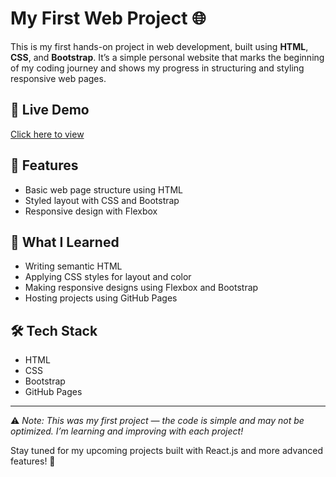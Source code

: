 # My First Web Project 🌐

This is my first hands-on project in web development, built using **HTML**, **CSS**, and **Bootstrap**.
It’s a simple personal website that marks the beginning of my coding journey and shows my progress in structuring and styling responsive web pages.

## 🚀 Live Demo
[Click here to view](https://harika-adepu.github.io/Project/)

## 📌 Features
- Basic web page structure using HTML
- Styled layout with CSS and Bootstrap
- Responsive design with Flexbox

## 🧠 What I Learned
- Writing semantic HTML
- Applying CSS styles for layout and color
- Making responsive designs using Flexbox and Bootstrap
- Hosting projects using GitHub Pages

## 🛠️ Tech Stack
- HTML
- CSS
- Bootstrap
- GitHub Pages

---

⚠️ *Note: This was my first project — the code is simple and may not be optimized. I’m learning and improving with each project!*

Stay tuned for my upcoming projects built with React.js and more advanced features! 💪
